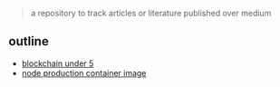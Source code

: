 > a repository to track articles or literature published over medium

## outline
* [blockchain under 5](https://github.com/aakash-rajur/articles/tree/main/blockchain)
* [node production container image](https://github.com/aakash-rajur/articles/tree/main/nodejs-container-image)
